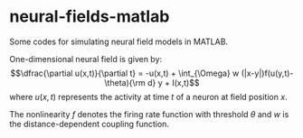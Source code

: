 # neural-fields-matlab
Some codes for simulating neural field models in MATLAB.

One-dimensional neural field is given by:
$$\dfrac{\partial u(x,t)}{\partial t} = -u(x,t) + \int_{\Omega} w (|x-y|)f(u(y,t)-\theta){\rm d} y + I(x,t)$$
where  $u(x,t)$ represents the activity at time $t$ of a neuron at field position $x$.

The nonlinearity $f$ denotes the firing rate function with threshold $\theta$ and $w$ is the distance-dependent coupling function.
